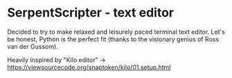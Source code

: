 # SerpentScripter - text editor

Decided to try to make relaxed and leisurely paced terminal text editor. Let's be honest, Python is the perfect fit (thanks to the visionary genius of Ross van der Gussom).

Heavily inspired by "Kilo editor" -> https://viewsourcecode.org/snaptoken/kilo/01.setup.html
